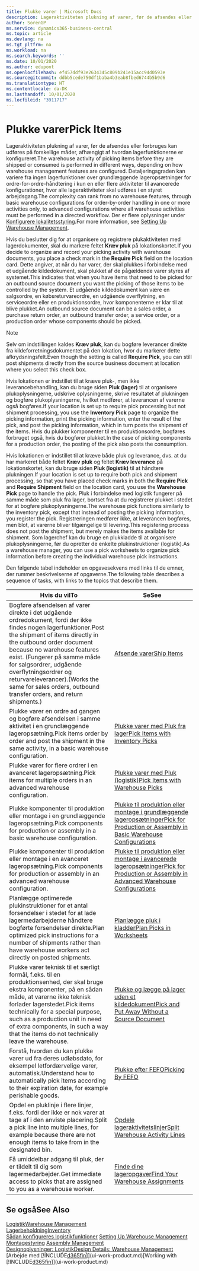 ```yaml
---
title: Plukke varer | Microsoft Docs
description: Lageraktiviteten plukning af varer, før de afsendes eller forbruges kan udføres på forskellige måder, afhængigt af hvordan lagerfunktionerne er konfigureret. Opsætningens detaljeringsgrad kan variere fra ingen lagerfunktioner over grundlæggende lageropsætninger for ordre-for-ordre-håndtering i kun en eller flere aktiviteter til avancerede konfigurationer, hvor alle lageraktiviteter skal udføres i en styret arbejdsgang.
author: SorenGP
ms.service: dynamics365-business-central
ms.topic: article
ms.devlang: na
ms.tgt_pltfrm: na
ms.workload: na
ms.search.keywords: ''
ms.date: 10/01/2020
ms.author: edupont
ms.openlocfilehash: ef457ddf93e2634345c809b241e15acc94d0593e
ms.sourcegitcommit: ddbb5cede750df1baba4b3eab8fbed6744b5b9d6
ms.translationtype: HT
ms.contentlocale: da-DK
ms.lasthandoff: 10/01/2020
ms.locfileid: "3911717"
---
```

# <a name="pick-items"></a><span data-ttu-id="f08d5-104">Plukke varer</span><span class="sxs-lookup"><span data-stu-id="f08d5-104">Pick Items</span></span>

<span data-ttu-id="f08d5-105">Lageraktiviteten plukning af varer, før de afsendes eller forbruges kan udføres på forskellige måder, afhængigt af hvordan lagerfunktionerne er konfigureret.</span><span class="sxs-lookup"><span data-stu-id="f08d5-105">The warehouse activity of picking items before they are shipped or consumed is performed in different ways, depending on how warehouse management features are configured.</span></span> <span data-ttu-id="f08d5-106">Detaljeringsgraden kan variere fra ingen lagerfunktioner over grundlæggende lageropsætninger for ordre-for-ordre-håndtering i kun en eller flere aktiviteter til avancerede konfigurationer, hvor alle lageraktiviteter skal udføres i en styret arbejdsgang.</span><span class="sxs-lookup"><span data-stu-id="f08d5-106">The complexity can rank from no warehouse features, through basic warehouse configurations for order-by-order handling in one or more activities only, to advanced configurations where all warehouse activities must be performed in a directed workflow.</span></span> <span data-ttu-id="f08d5-107">Der er flere oplysninger under [Konfigurere lokalitetsstyring](warehouse-setup-warehouse.md).</span><span class="sxs-lookup"><span data-stu-id="f08d5-107">For more information, see [Setting Up Warehouse Management](warehouse-setup-warehouse.md).</span></span>

<span data-ttu-id="f08d5-108">Hvis du beslutter dig for at organisere og registrere plukaktiviteten med lagerdokumenter, skal du markere feltet **Kræv pluk** på lokationskortet.</span><span class="sxs-lookup"><span data-stu-id="f08d5-108">If you decide to organize and record your picking activity with warehouse documents, you place a check mark in the **Require Pick** field on the location card.</span></span> <span data-ttu-id="f08d5-109">Dette angiver, at når du har varer, der skal plukkes i forbindelse med et udgående kildedokument, skal plukket af de pågældende varer styres af systemet.</span><span class="sxs-lookup"><span data-stu-id="f08d5-109">This indicates that when you have items that need to be picked for an outbound source document you want the picking of those items to be controlled by the system.</span></span> <span data-ttu-id="f08d5-110">Et udgående kildedokument kan være en salgsordre, en købsreturvareordre, en udgående overflytning, en serviceordre eller en produktionsordre, hvor komponenterne er klar til at blive plukket.</span><span class="sxs-lookup"><span data-stu-id="f08d5-110">An outbound source document can be a sales order, a purchase return order, an outbound transfer order, a service order, or a production order whose components should be picked.</span></span>

> [!NOTE]
> <span data-ttu-id="f08d5-111">Selv om indstillingen kaldes **Kræv pluk**, kan du bogføre leverancer direkte fra kildeforretningsdokumentet på den lokation, hvor du markerer dette afkrydsningsfelt.</span><span class="sxs-lookup"><span data-stu-id="f08d5-111">Even though the setting is called **Require Pick**, you can still post shipments directly from the source business document at location where you select this check box.</span></span>

<span data-ttu-id="f08d5-112">Hvis lokationen er indstillet til at kræve pluk-, men ikke leverancebehandling, kan du bruge siden **Pluk (lager)** til at organisere plukoplysningerne, udskrive oplysningerne, skrive resultatet af plukningen og bogføre plukoplysningerne, hvilket medfører, at leverancen af varerne også bogføres.</span><span class="sxs-lookup"><span data-stu-id="f08d5-112">If your location is set up to require pick processing but not shipment processing, you use the **Inventory Pick** page to organize the picking information, print the picking information, enter the result of the pick, and post the picking information, which in turn posts the shipment of the items.</span></span> <span data-ttu-id="f08d5-113">Hvis du plukker komponenter til en produktionsordre, bogføres forbruget også, hvis du bogfører plukket.</span><span class="sxs-lookup"><span data-stu-id="f08d5-113">In the case of picking components for a production order, the posting of the pick also posts the consumption.</span></span>

<span data-ttu-id="f08d5-114">Hvis lokationen er indstillet til at kræve både pluk og leverance, dvs. at du har markeret både feltet **Kræv pluk** og feltet **Kræv leverance** på lokationskortet, kan du bruge siden **Pluk (logistik)** til at håndtere plukningen.</span><span class="sxs-lookup"><span data-stu-id="f08d5-114">If your location is set up to require both pick and shipment processing, so that you have placed check marks in both the **Require Pick** and **Require Shipment** field on the location card, you use the **Warehouse Pick** page to handle the pick.</span></span> <span data-ttu-id="f08d5-115">Pluk i forbindelse med logistik fungerer på samme måde som pluk fra lager, bortset fra at du registrerer plukket i stedet for at bogføre plukoplysningerne.</span><span class="sxs-lookup"><span data-stu-id="f08d5-115">The warehouse pick functions similarly to the inventory pick, except that instead of posting the picking information, you register the pick.</span></span> <span data-ttu-id="f08d5-116">Registreringen medfører ikke, at leverancen bogføres, men blot, at varerne bliver tilgængelige til levering.</span><span class="sxs-lookup"><span data-stu-id="f08d5-116">This registering process does not post the shipment, but merely makes the items available for shipment.</span></span> <span data-ttu-id="f08d5-117">Som lagerchef kan du bruge en plukkladde til at organisere plukoplysningerne, før du opretter de enkelte plukinstruktioner (logistik).</span><span class="sxs-lookup"><span data-stu-id="f08d5-117">As a warehouse manager, you can use a pick worksheets to organize pick information before creating the individual warehouse pick instructions.</span></span>

<span data-ttu-id="f08d5-118">Den følgende tabel indeholder en opgavesekvens med links til de emner, der rummer beskrivelserne af opgaverne.</span><span class="sxs-lookup"><span data-stu-id="f08d5-118">The following table describes a sequence of tasks, with links to the topics that describe them.</span></span>   

|<span data-ttu-id="f08d5-119">**Hvis du vil**</span><span class="sxs-lookup"><span data-stu-id="f08d5-119">**To**</span></span>|<span data-ttu-id="f08d5-120">**Se**</span><span class="sxs-lookup"><span data-stu-id="f08d5-120">**See**</span></span>|
|------------|-------------|  
|<span data-ttu-id="f08d5-121">Bogføre afsendelsen af varer direkte i det udgående ordredokument, fordi der ikke findes nogen lagerfunktioner.</span><span class="sxs-lookup"><span data-stu-id="f08d5-121">Post the shipment of items directly in the outbound order document because no warehouse features exist.</span></span> <span data-ttu-id="f08d5-122">(Fungerer på samme måde for salgsordrer, udgående overflytningsordrer og returvareleverancer).</span><span class="sxs-lookup"><span data-stu-id="f08d5-122">(Works the same for sales orders, outbound transfer orders, and return shipments.)</span></span>|[<span data-ttu-id="f08d5-123">Afsende varer</span><span class="sxs-lookup"><span data-stu-id="f08d5-123">Ship Items</span></span>](warehouse-how-ship-items.md)|  
|<span data-ttu-id="f08d5-124">Plukke varer en ordre ad gangen og bogføre afsendelsen i samme aktivitet i en grundlæggende lageropsætning.</span><span class="sxs-lookup"><span data-stu-id="f08d5-124">Pick items order by order and post the shipment in the same activity, in a basic warehouse configuration.</span></span>|[<span data-ttu-id="f08d5-125">Plukke varer med Pluk fra lager</span><span class="sxs-lookup"><span data-stu-id="f08d5-125">Pick Items with Inventory Picks</span></span>](warehouse-how-to-pick-items-with-inventory-picks.md)|
|<span data-ttu-id="f08d5-126">Plukke varer for flere ordrer i en avanceret lageropsætning.</span><span class="sxs-lookup"><span data-stu-id="f08d5-126">Pick items for multiple orders in an advanced warehouse configuration.</span></span>|[<span data-ttu-id="f08d5-127">Plukke varer med Pluk (logistik)</span><span class="sxs-lookup"><span data-stu-id="f08d5-127">Pick Items with Warehouse Picks</span></span>](warehouse-how-to-pick-items-for-warehouse-shipment.md)|  
|<span data-ttu-id="f08d5-128">Plukke komponenter til produktion eller montage i en grundlæggende lageropsætning.</span><span class="sxs-lookup"><span data-stu-id="f08d5-128">Pick components for production or assembly in a basic warehouse configuration.</span></span>|[<span data-ttu-id="f08d5-129">Plukke til produktion eller montage i grundlæggende lageropsætninger</span><span class="sxs-lookup"><span data-stu-id="f08d5-129">Pick for Production or Assembly in Basic Warehouse Configurations</span></span>](warehouse-how-to-pick-for-production.md)|
|<span data-ttu-id="f08d5-130">Plukke komponenter til produktion eller montage i en avanceret lageropsætning.</span><span class="sxs-lookup"><span data-stu-id="f08d5-130">Pick components for production or assembly in an advanced warehouse configuration.</span></span>|[<span data-ttu-id="f08d5-131">Plukke til produktion eller montage i avancerede lageropsætninger</span><span class="sxs-lookup"><span data-stu-id="f08d5-131">Pick for Production or Assembly in Advanced Warehouse Configurations</span></span>](warehouse-how-to-pick-for-internal-operations-in-advanced-warehousing.md)|  
|<span data-ttu-id="f08d5-132">Planlægge optimerede plukinstruktioner for et antal forsendelser i stedet for at lade lagermedarbejderne håndtere bogførte forsendelser direkte.</span><span class="sxs-lookup"><span data-stu-id="f08d5-132">Plan optimized pick instructions for a number of shipments rather than have warehouse workers act directly on posted shipments.</span></span>|[<span data-ttu-id="f08d5-133">Planlægge pluk i kladder</span><span class="sxs-lookup"><span data-stu-id="f08d5-133">Plan Picks in Worksheets</span></span>](warehouse-how-to-plan-picks-in-worksheets.md)|  
|<span data-ttu-id="f08d5-134">Plukke varer teknisk til et særligt formål, f.eks. til en produktionsenhed, der skal bruge ekstra komponenter, på en sådan måde, at varerne ikke teknisk forlader lagerstedet.</span><span class="sxs-lookup"><span data-stu-id="f08d5-134">Pick items technically for a special purpose, such as a production unit in need of extra components, in such a way that the items do not technically leave the warehouse.</span></span>|[<span data-ttu-id="f08d5-135">Plukke og lægge på lager uden et kildedokument</span><span class="sxs-lookup"><span data-stu-id="f08d5-135">Pick and Put Away Without a Source Document</span></span>](warehouse-how-to-create-put-aways-from-internal-put-aways.md)|
|<span data-ttu-id="f08d5-136">Forstå, hvordan du kan plukke varer ud fra deres udløbsdato, for eksempel letfordærvelige varer, automatisk.</span><span class="sxs-lookup"><span data-stu-id="f08d5-136">Understand how to automatically pick items according to their expiration date, for example perishable goods.</span></span>|[<span data-ttu-id="f08d5-137">Plukke efter FEFO</span><span class="sxs-lookup"><span data-stu-id="f08d5-137">Picking By FEFO</span></span>](warehouse-picking-by-fefo.md)|
|<span data-ttu-id="f08d5-138">Opdel en pluklinje i flere linjer, f.eks. fordi der ikke er nok varer at tage af i den anviste placering.</span><span class="sxs-lookup"><span data-stu-id="f08d5-138">Split a pick line into multiple lines, for example because there are not enough items to take from in the designated bin.</span></span>|[<span data-ttu-id="f08d5-139">Opdele lageraktivitetslinjer</span><span class="sxs-lookup"><span data-stu-id="f08d5-139">Split Warehouse Activity Lines</span></span>](warehouse-how-to-split-warehouse-activity-lines.md)|
|<span data-ttu-id="f08d5-140">Få umiddelbar adgang til pluk, der er tildelt til dig som lagermedarbejder.</span><span class="sxs-lookup"><span data-stu-id="f08d5-140">Get immediate access to picks that are assigned to you as a warehouse worker.</span></span>|[<span data-ttu-id="f08d5-141">Finde dine lageropgaver</span><span class="sxs-lookup"><span data-stu-id="f08d5-141">Find Your Warehouse Assignments</span></span>](warehouse-how-to-find-your-warehouse-assignments.md)|  

## <a name="see-also"></a><span data-ttu-id="f08d5-142">Se også</span><span class="sxs-lookup"><span data-stu-id="f08d5-142">See Also</span></span>  
[<span data-ttu-id="f08d5-143">Logistik</span><span class="sxs-lookup"><span data-stu-id="f08d5-143">Warehouse Management</span></span>](warehouse-manage-warehouse.md)  
[<span data-ttu-id="f08d5-144">Lagerbeholdning</span><span class="sxs-lookup"><span data-stu-id="f08d5-144">Inventory</span></span>](inventory-manage-inventory.md)  
<span data-ttu-id="f08d5-145">[Sådan konfigureres logistikfunktioner](warehouse-setup-warehouse.md)   </span><span class="sxs-lookup"><span data-stu-id="f08d5-145">[Setting Up Warehouse Management](warehouse-setup-warehouse.md)   </span></span>  
<span data-ttu-id="f08d5-146">[Montagestyring](assembly-assemble-items.md)  </span><span class="sxs-lookup"><span data-stu-id="f08d5-146">[Assembly Management](assembly-assemble-items.md)  </span></span>  
[<span data-ttu-id="f08d5-147">Designoplysninger: Logistik</span><span class="sxs-lookup"><span data-stu-id="f08d5-147">Design Details: Warehouse Management</span></span>](design-details-warehouse-management.md)  
<span data-ttu-id="f08d5-148">[Arbejde med [!INCLUDE[d365fin](includes/d365fin_md.md)]](ui-work-product.md)</span><span class="sxs-lookup"><span data-stu-id="f08d5-148">[Working with [!INCLUDE[d365fin](includes/d365fin_md.md)]](ui-work-product.md)</span></span>
